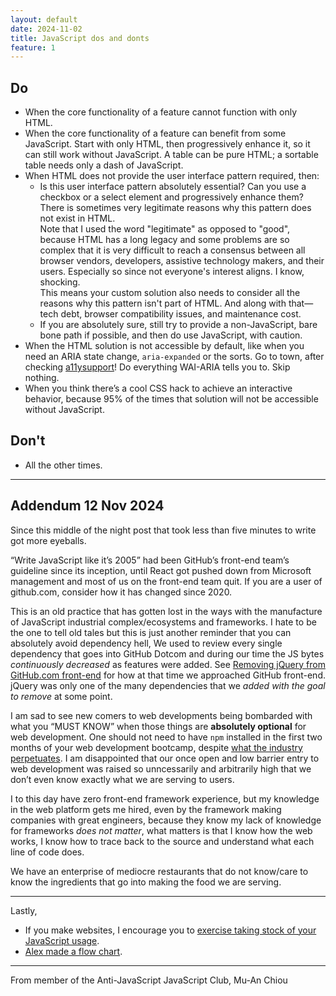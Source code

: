 ```yaml
---
layout: default
date: 2024-11-02
title: JavaScript dos and donts
feature: 1
---
```


## Do

- When the core functionality of a feature cannot function with only HTML.
- When the core functionality of a feature can benefit from some JavaScript. Start with only HTML, then progressively enhance it, so it can still work without JavaScript. A table can be pure HTML; a sortable table needs only a dash of JavaScript.
- When HTML does not provide the user interface pattern required, then:
    - Is this user interface pattern absolutely essential? Can you use a checkbox or a select element and progressively enhance them? There is sometimes very legitimate reasons why this pattern does not exist in HTML.   
    Note that I used the word "legitimate" as opposed to "good", because HTML has a long legacy and some problems are so complex that it is very difficult to reach a consensus between all browser vendors, developers, assistive technology makers, and their users. Especially so since not everyone's interest aligns. I know, shocking.   
    This means your custom solution also needs to consider all the reasons why this pattern isn't part of HTML. And along with that—tech debt, browser compatibility issues, and maintenance cost.
    - If you are absolutely sure, still try to provide a non-JavaScript, bare bone path if possible, and then do use JavaScript, with caution.
- When the HTML solution is not accessible by default, like when you need an ARIA state change, `aria-expanded` or the sorts. Go to town, after checking [a11ysupport](http://a11ysupport.io)! Do everything WAI-ARIA tells you to. Skip nothing.
- When you think there’s a cool CSS hack to achieve an interactive behavior, because 95% of the times that solution will not be accessible without JavaScript.

## Don't

- All the other times.

---

## Addendum 12 Nov 2024

Since this middle of the night post that took less than five minutes to write got more eyeballs.

“Write JavaScript like it’s 2005” had been GitHub’s front-end team’s guideline since its inception, until React got pushed down from Microsoft management and most of us on the front-end team quit. If you are a user of github.com, consider how it has changed since 2020. 

This is an old practice that has gotten lost in the ways with the manufacture of JavaScript industrial complex/ecosystems and frameworks. I hate to be the one to tell old tales but this is just another reminder that you can absolutely avoid dependency hell, We used to review every single dependency that goes into GitHub Dotcom and during our time the JS bytes *continuously decreased* as features were added. See [Removing jQuery from GitHub.com front-end](https://github.blog/engineering/engineering-principles/removing-jquery-from-github-front-end/) for how at that time we approached GitHub front-end. jQuery was only one of the many dependencies that we _added with the goal to remove_ at some point.

I am sad to see new comers to web developments being bombarded with what you “MUST KNOW” when those things are **absolutely optional** for web development. One should not need to have `npm` installed in the first two months of your web development bootcamp, despite [what the industry perpetuates](https://muan.co/notes/2024-11-07-mm). I am disappointed that our once open and low barrier entry to web development was raised so unncessarily and arbitrarily high that we don’t even know exactly what we are serving to users. 

I to this day have zero front-end framework experience, but my knowledge in the web platform gets me hired, even by the framework making companies with great engineers, because they know my lack of knowledge for frameworks _does not matter_, what matters is that I know how the web works, I know how to trace back to the source and understand what each line of code does. 

We have an enterprise of mediocre restaurants that do not know/care to know the ingredients that go into making the food we are serving. 

---

Lastly,

- If you make websites, I encourage you to [exercise taking stock of your JavaScript usage](https://muan.co/notes/2024-11-11-uu).
- [Alex made a flow chart](https://mastodon.social/@slightlyoff@toot.cafe/113432958268955739).

---

From member of the Anti-JavaScript JavaScript Club,
Mu-An Chiou
